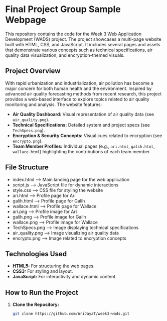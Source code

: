 # Final Project Group Sample Webpage

This repository contains the code for the Week 3 Web Application Development (WADS) project. The project showcases a multi-page website built with HTML, CSS, and JavaScript. It includes several pages and assets that demonstrate various concepts such as technical specifications, air quality data visualization, and encryption-themed visuals.

## Project Overview

With rapid urbanization and industrialization, air pollution has become a major concern for both human health and the environment. Inspired by advanced air quality forecasting methods from recent research, this project provides a web-based interface to explore topics related to air quality monitoring and analysis. The website features:

- **Air Quality Dashboard:** Visual representation of air quality data (see `air_quality.png`).
- **Technical Specifications:** Detailed system and project specs (see `TechSpecs.png`).
- **Encryption & Security Concepts:** Visual cues related to encryption (see `encrypto.png`).
- **Team Member Profiles:** Individual pages (e.g., `ari.html`, `galih.html`, `wallace.html`) highlighting the contributions of each team member.

## File Structure
- index.html      --> Main landing page for the web application
- script.js       --> JavaScript file for dynamic interactions
- style.css       --> CSS file for styling the website
- ari.html        --> Profile page for Ari
- galih.html      --> Profile page for Galih
- wallace.html    --> Profile page for Wallace
- ari.png         --> Profile image for Ari
- galih.png       --> Profile image for Galih
- wallace.png     --> Profile image for Wallace
- TechSpecs.png   --> Image displaying technical specifications
- air_quality.png --> Image visualizing air quality data
- encrypto.png    --> Image related to encryption concepts


## Technologies Used

- **HTML5:** For structuring the web pages.
- **CSS3:** For styling and layout.
- **JavaScript:** For interactivity and dynamic content.

## How to Run the Project

1. **Clone the Repository:**

   ```bash
   git clone https://github.com/AriJayaT/week3-wads.git


